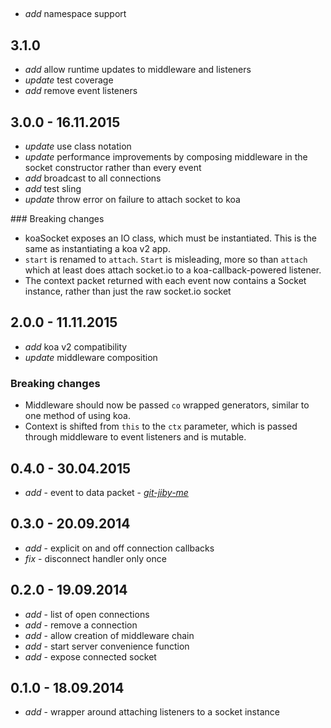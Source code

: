 
##

* _add_ namespace support


## 3.1.0

* _add_ allow runtime updates to middleware and listeners
* _update_ test coverage
* _add_ remove event listeners

## 3.0.0 - 16.11.2015

* _update_ use class notation
* _update_ performance improvements by composing middleware in the socket constructor rather than every event
* _add_ broadcast to all connections
* _add_ test sling
* _update_ throw error on failure to attach socket to koa

### Breaking changes

* koaSocket exposes an IO class, which must be instantiated. This is the same as instantiating a koa v2 app.
* `start` is renamed to `attach`. `Start` is misleading, more so than `attach` which at least does attach socket.io to a koa-callback-powered listener.
* The context packet returned with each event now contains a Socket instance, rather than just the raw socket.io socket


## 2.0.0 - 11.11.2015

* _add_ koa v2 compatibility
* _update_ middleware composition

### Breaking changes

* Middleware should now be passed `co` wrapped generators, similar to one method of using koa.
* Context is shifted from `this` to the `ctx` parameter, which is passed through middleware to event listeners and is mutable.


## 0.4.0 - 30.04.2015

* _add_ - event to data packet - *[git-jiby-me](https://github.com/git-jiby-me)*

## 0.3.0 - 20.09.2014

* _add_ - explicit on and off connection callbacks
* _fix_ - disconnect handler only once

## 0.2.0 - 19.09.2014

* _add_ - list of open connections
* _add_ - remove a connection
* _add_ - allow creation of middleware chain
* _add_ - start server convenience function
* _add_ - expose connected socket

## 0.1.0 - 18.09.2014

* _add_ - wrapper around attaching listeners to a socket instance

